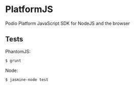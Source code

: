 # PlatformJS

Podio Platform JavaScript SDK for NodeJS and the browser

## Tests

PhantomJS:

```sh
$ grunt
```

Node:

```sh
$ jasmine-node test
```